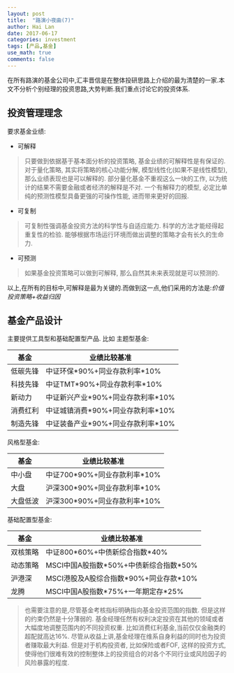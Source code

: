 ```yaml
---
layout: post
title:  "路演小夜曲(7)"
author: Hai Lan
date: 2017-06-17
categories: investment
tags: [产品,基金]
use_math: true
comments: false
---
```


在所有路演的基金公司中,汇丰晋信是在整体投研思路上介绍的最为清楚的一家.本文不分析个别经理的投资思路,大势判断.我们重点讨论它的投资体系.

## 投资管理理念
要求基金业绩:
* 可解释
> 只要做到依据基于基本面分析的投资策略, 基金业绩的可解释性是有保证的. 对于量化策略, 其实将策略的核心功能分解, 模型线性化(如果不是线性模型), 那么业绩表现也是可以解释的. 部分量化基金不重视这么一块的工作, 以为统计的结果不需要金融或者经济的解释是不对. 一个有解释力的模型, 必定比单纯的预测性模型具备更强的可操作性能, 进而带来更好的回报.

* 可复制
> 可复制性强调基金投资方法的科学性与自适应能力. 科学的方法才能经得起重复性的检验. 能够根据市场运行环境而做出调整的策略才会有长久的生命力.

* 可预测
> 如果基金投资策略可以做到可解释, 那么自然其未来表现就是可以预测的.

以上,在所有的目标中,可解释是最为关键的.而做到这一点,他们采用的方法是:*价值投资策略+收益归因*
## 基金产品设计
主要提供工具型和基础配置型产品. 比如
主题型基金:

基金 | 业绩比较基准
----|----
 低碳先锋| 中证环保\*90%+同业存款利率\*10%
 科技先锋| 中证TMT\*90%+同业存款利率\*10%
 新动力| 中证新兴产业\*90%+同业存款利率\*10%
 消费红利|中证城镇消费\*90%+同业存款利率\*10%
 制造先锋|中证装备产业\*90%+同业存款利率\*10%

 风格型基金:

 基金 | 业绩比较基准
 ----|----
 中小盘|中证700\*90%+同业存款利率\*10%
 大盘|沪深300\*90%+同业存款利率\*10%
 大盘低波|沪深300\*90%+同业存款利率\*10%

 基础配置型基金:

 基金 | 业绩比较基准
 ----|----
 双核策略|中证800\*60%+中债新综合指数\*40%
 动态策略|MSCI中国A股指数\*50%+中债新综合指数\*50%
 沪港深|MSCI港股及A股综合指数\*90%+同业存款\*10%
 龙腾|MSCI中国A股指数\*75%+一年期定存\*25%

 >也需要注意的是,尽管基金考核指标明确指向基金投资范围的指数. 但是这样的约束仍然是十分薄弱的. 基金经理任然有权利决定投资在其他的领域或者大幅度地调整范围内的不同投资权重. 比如消费红利基金,当前仅仅金融类的超配就高达16%. 尽管从收益上讲,基金经理在维系自身利益的同时也为投资者赚取最大利益. 但是对于机构投资者, 比如保险或者FOF, 这样的投资方式, 使得他们很难有效的控制整体上的投资组合的对各个不同行业或风险因子的风险暴露的程度.
